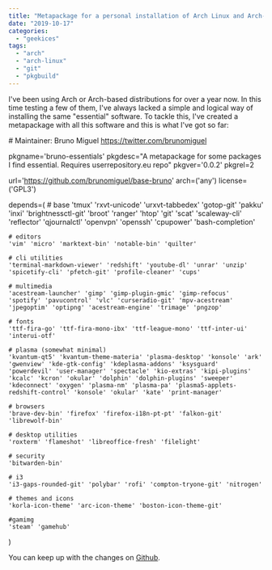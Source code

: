```yaml
---
title: "Metapackage for a personal installation of Arch Linux and Arch-based distributions"
date: "2019-10-17"
categories: 
  - "geekices"
tags: 
  - "arch"
  - "arch-linux"
  - "git"
  - "pkgbuild"
---
```


I've been using Arch or Arch-based distributions for over a year now. In this time testing a few of them, I've always lacked a simple and logical way of installing the same "essential" software. To tackle this, I've created a metapackage with all this software and this is what I've got so far:

\# Maintainer: Bruno Miguel <https://twitter.com/brunomiguel>

pkgname='bruno-essentials'
pkgdesc="A metapackage for some packages I find essential. Requires userrepository.eu repo"
pkgver='0.0.2'
pkgrel=2

url='https://github.com/brunomiguel/base-bruno'
arch=('any')
license=('GPL3')

depends=(
    # base
	'tmux' 'rxvt-unicode' 'urxvt-tabbedex' 'gotop-git' 'pakku' 'inxi' 'brightnessctl-git' 'broot' 'ranger' 'htop' 'git' 'scat' 'scaleway-cli' 'reflector' 'qjournalctl' 'openvpn' 'openssh' 'cpupower' 'bash-completion'
	
	# editors
	'vim' 'micro' 'marktext-bin' 'notable-bin' 'quilter'
	
	# cli utilities
	'terminal-markdown-viewer' 'redshift' 'youtube-dl' 'unrar' 'unzip' 'spicetify-cli' 'pfetch-git' 'profile-cleaner' 'cups'
	
	# multimedia
	'acestream-launcher' 'gimp' 'gimp-plugin-gmic' 'gimp-refocus' 'spotify' 'pavucontrol' 'vlc' 'curseradio-git' 'mpv-acestream' 'jpegoptim' 'optipng' 'acestream-engine' 'trimage' 'pngzop'
	
	# fonts
	'ttf-fira-go' 'ttf-fira-mono-ibx' 'ttf-league-mono' 'ttf-inter-ui' 'interui-otf'
	
	# plasma (somewhat minimal)
	'kvantum-qt5' 'kvantum-theme-materia' 'plasma-desktop' 'konsole' 'ark' 'gwenview' 'kde-gtk-config' 'kdeplasma-addons' 'ksysguard' 'powerdevil' 'user-manager' 'spectacle' 'kio-extras' 'kipi-plugins' 'kcalc' 'kcron' 'okular' 'dolphin' 'dolphin-plugins' 'sweeper' 'kdeconnect' 'oxygen' 'plasma-nm' 'plasma-pa' 'plasma5-applets-redshift-control' 'konsole' 'okular' 'kate' 'print-manager'
	
	# browsers
	'brave-dev-bin' 'firefox' 'firefox-i18n-pt-pt' 'falkon-git' 'librewolf-bin'
	
	# desktop utilities
	'roxterm' 'flameshot' 'libreoffice-fresh' 'filelight'
	
	# security
	'bitwarden-bin'
	
	# i3
	'i3-gaps-rounded-git' 'polybar' 'rofi' 'compton-tryone-git' 'nitrogen'
	
	# themes and icons
	'korla-icon-theme' 'arc-icon-theme' 'boston-icon-theme-git'	
	
	#gamimg
	'steam' 'gamehub'
	
	
)

You can keep up with the changes on [Github](https://github.com/brunomiguel/base-bruno).
